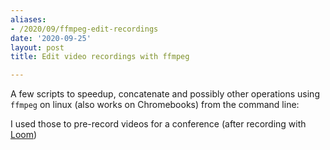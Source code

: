 ```yaml
---
aliases:
- /2020/09/ffmpeg-edit-recordings
date: '2020-09-25'
layout: post
title: Edit video recordings with ffmpeg

---
```


A few scripts to speedup, concatenate and possibly
other operations using `ffmpeg` on linux (also works on Chromebooks) from the command line:

<script src="https://gist.github.com/zonca/c13da23155e3451329746772187a2016.js"></script>

I used those to pre-record videos for a conference (after recording with [Loom](https://loom.com))
